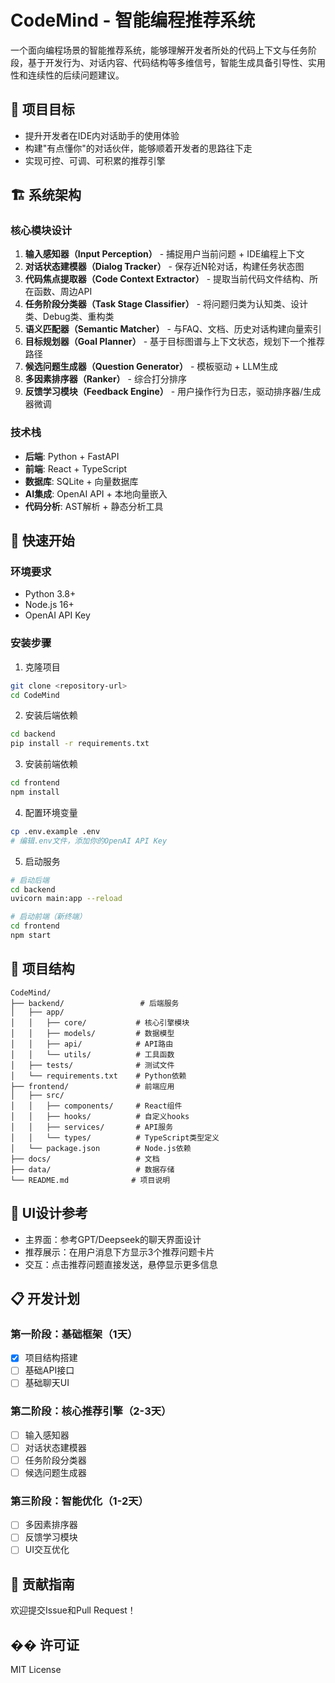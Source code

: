 # CodeMind - 智能编程推荐系统

一个面向编程场景的智能推荐系统，能够理解开发者所处的代码上下文与任务阶段，基于开发行为、对话内容、代码结构等多维信号，智能生成具备引导性、实用性和连续性的后续问题建议。

## 🎯 项目目标

- 提升开发者在IDE内对话助手的使用体验
- 构建"有点懂你"的对话伙伴，能够顺着开发者的思路往下走
- 实现可控、可调、可积累的推荐引擎

## 🏗️ 系统架构

### 核心模块设计

1. **输入感知器（Input Perception）** - 捕捉用户当前问题 + IDE编程上下文
2. **对话状态建模器（Dialog Tracker）** - 保存近N轮对话，构建任务状态图
3. **代码焦点提取器（Code Context Extractor）** - 提取当前代码文件结构、所在函数、周边API
4. **任务阶段分类器（Task Stage Classifier）** - 将问题归类为认知类、设计类、Debug类、重构类
5. **语义匹配器（Semantic Matcher）** - 与FAQ、文档、历史对话构建向量索引
6. **目标规划器（Goal Planner）** - 基于目标图谱与上下文状态，规划下一个推荐路径
7. **候选问题生成器（Question Generator）** - 模板驱动 + LLM生成
8. **多因素排序器（Ranker）** - 综合打分排序
9. **反馈学习模块（Feedback Engine）** - 用户操作行为日志，驱动排序器/生成器微调

### 技术栈

- **后端**: Python + FastAPI
- **前端**: React + TypeScript
- **数据库**: SQLite + 向量数据库
- **AI集成**: OpenAI API + 本地向量嵌入
- **代码分析**: AST解析 + 静态分析工具

## 🚀 快速开始

### 环境要求

- Python 3.8+
- Node.js 16+
- OpenAI API Key

### 安装步骤

1. 克隆项目
```bash
git clone <repository-url>
cd CodeMind
```

2. 安装后端依赖
```bash
cd backend
pip install -r requirements.txt
```

3. 安装前端依赖
```bash
cd frontend
npm install
```

4. 配置环境变量
```bash
cp .env.example .env
# 编辑.env文件，添加你的OpenAI API Key
```

5. 启动服务
```bash
# 启动后端
cd backend
uvicorn main:app --reload

# 启动前端（新终端）
cd frontend
npm start
```

## 📁 项目结构

```
CodeMind/
├── backend/                 # 后端服务
│   ├── app/
│   │   ├── core/           # 核心引擎模块
│   │   ├── models/         # 数据模型
│   │   ├── api/            # API路由
│   │   └── utils/          # 工具函数
│   ├── tests/              # 测试文件
│   └── requirements.txt    # Python依赖
├── frontend/               # 前端应用
│   ├── src/
│   │   ├── components/     # React组件
│   │   ├── hooks/          # 自定义hooks
│   │   ├── services/       # API服务
│   │   └── types/          # TypeScript类型定义
│   └── package.json        # Node.js依赖
├── docs/                   # 文档
├── data/                   # 数据存储
└── README.md              # 项目说明
```

## 🎨 UI设计参考

- 主界面：参考GPT/Deepseek的聊天界面设计
- 推荐展示：在用户消息下方显示3个推荐问题卡片
- 交互：点击推荐问题直接发送，悬停显示更多信息

## 📋 开发计划

### 第一阶段：基础框架（1天）
- [x] 项目结构搭建
- [ ] 基础API接口
- [ ] 基础聊天UI

### 第二阶段：核心推荐引擎（2-3天）
- [ ] 输入感知器
- [ ] 对话状态建模器
- [ ] 任务阶段分类器
- [ ] 候选问题生成器

### 第三阶段：智能优化（1-2天）
- [ ] 多因素排序器
- [ ] 反馈学习模块
- [ ] UI交互优化

## 🤝 贡献指南

欢迎提交Issue和Pull Request！

## �� 许可证

MIT License
